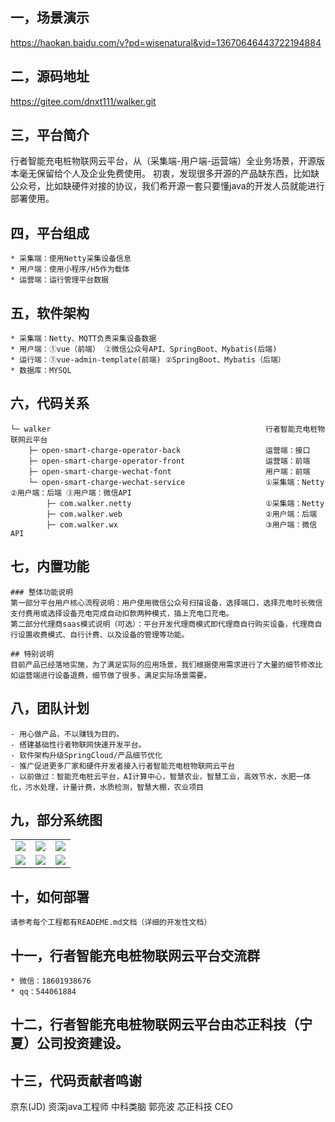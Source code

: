 ## 一，场景演示 
https://haokan.baidu.com/v?pd=wisenatural&vid=13670646443722194884

## 二，源码地址  
https://gitee.com/dnxt111/walker.git
 
## 三，平台简介
行者智能充电桩物联网云平台，从（采集端-用户端-运营端）全业务场景，开源版本毫无保留给个人及企业免费使用。
初衷，发现很多开源的产品缺东西，比如缺公众号，比如缺硬件对接的协议，我们希开源一套只要懂java的开发人员就能进行部署使用。

## 四，平台组成
```
* 采集端：使用Netty采集设备信息
* 用户端：使用小程序/H5作为载体
* 运营端：运行管理平台数据
```
## 五，软件架构
```
* 采集端：Netty、MQTT负责采集设备数据
* 用户端：①vue（前端） ②微信公众号API、SpringBoot、Mybatis(后端)
* 运行端：①vue-admin-template(前端) ②SpringBoot、Mybatis（后端）
* 数据库：MYSQL
```
## 六，代码关系
```
└─ walker                                                行者智能充电桩物联网云平台
    ├─ open-smart-charge-operator-back                   运营端：接口
    ├─ open-smart-charge-operator-front                  运营端：前端
    ├─ open-smart-charge-wechat-font                     用户端：前端
    └─ open-smart-charge-wechat-service                  ①采集端：Netty ②用户端：后端 ③用户端：微信API 
        ├─ com.walker.netty                              ①采集端：Netty
        ├─ com.walker.web                                ②用户端：后端
        ├─ com.walker.wx                                 ③用户端：微信API
```

## 七，内置功能
```
### 整体功能说明
第一部分平台用户核心流程说明：用户使用微信公众号扫描设备，选择端口，选择充电时长微信支付费用或选择设备充电完成自动扣款两种模式，插上充电口充电。
第二部分代理商saas模式说明（可选）：平台开发代理商模式即代理商自行购买设备，代理商自行设置收费模式、自行计费、以及设备的管理等功能。

## 特别说明
目前产品已经落地实施，为了满足实际的应用场景，我们根据使用需求进行了大量的细节修改比如运营端进行设备退费，细节做了很多，满足实际场景需要。
```
## 八，团队计划
```
- 用心做产品，不以赚钱为目的。
- 搭建基础性行者物联网快速开发平台。
- 软件架构升级SpringCloud/产品细节优化
- 推广促进更多厂家和硬件开发者接入行者智能充电桩物联网云平台
- 以前做过：智能充电桩云平台，AI计算中心，智慧农业，智慧工业，高效节水，水肥一体化，污水处理，计量计费，水质检测，智慧大棚，农业项目
```
## 九，部分系统图

<table>
    <tr>
        <td><img src="http://shenqihezi.nxptdn.com/1登录.png"/></td>
        <td><img src="http://shenqihezi.nxptdn.com/2统计.png"/></td>
        <td><img src="http://shenqihezi.nxptdn.com/3设备管理.png"/></td>
    </tr>
    <tr>
        <td><img src="http://shenqihezi.nxptdn.com/卡管理2.png"/></td>
        <td><img src="http://shenqihezi.nxptdn.com/扫码成功.png"/></td>
        <td><img src="http://shenqihezi.nxptdn.com/提现.png"/></td>
    </tr>
</table>


## 十，如何部署
```
请参考每个工程都有READEME.md文档（详细的开发性文档）
```
## 十一，行者智能充电桩物联网云平台交流群
```
* 微信：18601938676
* qq：544061884  
```
## 十二，行者智能充电桩物联网云平台由芯正科技（宁夏）公司投资建设。

## 十三，代码贡献者鸣谢
京东(JD) 资深java工程师  中科类脑 郭亮波  芯正科技 CEO
